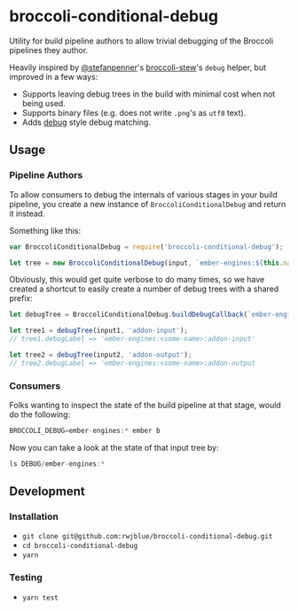 # broccoli-conditional-debug

Utility for build pipeline authors to allow trivial debugging of the Broccoli
pipelines they author.

Heavily inspired by [@stefanpenner](https://github.com/stefanpenner)'s
[broccoli-stew](https://github.com/stefanpenner/broccoli-stew)'s `debug` helper,
but improved in a few ways:

* Supports leaving debug trees in the build with minimal cost when not being used.
* Supports binary files (e.g. does not write `.png`'s as `utf8` text).
* Adds [debug](https://github.com/visionmedia/debug) style debug matching.

## Usage

### Pipeline Authors

To allow consumers to debug the internals of various stages in your build pipeline,
you create a new instance of `BroccoliConditionalDebug` and return it instead.

Something like this:

```js
var BroccoliConditionalDebug = require('broccoli-conditional-debug');

let tree = new BroccoliConditionalDebug(input, `ember-engines:${this.name}:addon-input`);
```

Obviously, this would get quite verbose to do many times, so we have created a shortcut
to easily create a number of debug trees with a shared prefix:

```js
let debugTree = BroccoliConditionalDebug.buildDebugCallback(`ember-engines:${this.name}`);

let tree1 = debugTree(input1, 'addon-input');
// tree1.debugLabel => 'ember-engines:<some-name>:addon-input'

let tree2 = debugTree(input2, 'addon-output');
// tree2.debugLabel => 'ember-engines:<some-name>:addon-output
```

### Consumers

Folks wanting to inspect the state of the build pipeline at that stage, would do the following:

```js
BROCCOLI_DEBUG=ember-engines:* ember b
```

Now you can take a look at the state of that input tree by:

```js
ls DEBUG/ember-engines:*
```

## Development

### Installation

* `git clone git@github.com:rwjblue/broccoli-conditional-debug.git`
* `cd broccoli-conditional-debug`
* `yarn`

### Testing

* `yarn test`
